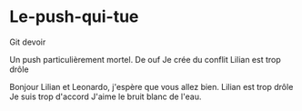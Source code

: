 # Le-push-qui-tue
Git devoir

Un push particulièrement mortel.
De ouf
Je crée du conflit
Lilian est trop drôle



Bonjour Lilian et Leonardo, j'espère que vous allez bien.
Lilian est trop drôle
Je suis trop d'accord
J'aime le bruit blanc de l'eau.
